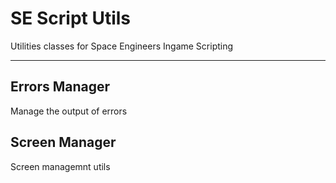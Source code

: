 # SE Script Utils

Utilities classes for Space Engineers Ingame Scripting

---

## Errors Manager

Manage the output of errors

## Screen Manager

Screen managemnt utils